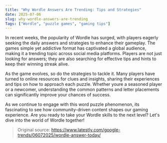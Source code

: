 ```yaml
---
title: "Why Wordle Answers Are Trending: Tips and Strategies"
date: 2025-07-06
slug: why-wordle-answers-are-trending
Tags: ["Wordle", "puzzle games", "gaming tips"]
---
```


In recent weeks, the popularity of Wordle has surged, with players eagerly seeking the daily answers and strategies to enhance their gameplay. The games simple yet addictive format has captivated a global audience, making it a trending topic across social media platforms. Players are not just looking for answers; they are also searching for effective tips and hints to keep their winning streak alive.

As the game evolves, so do the strategies to tackle it. Many players have turned to online resources for clues and insights, sharing their experiences and tips on how to approach each puzzle. Whether youre a seasoned player or a newcomer, understanding the common patterns and letter placements can significantly improve your chances of success.

As we continue to engage with this word puzzle phenomenon, its fascinating to see how community-driven content shapes our gaming experience. Are you ready to take your Wordle skills to the next level? Let's dive into the world of Wordle together!

> Original source: https://www.latestly.com/google-trends/06072025/wordle-answer-today/